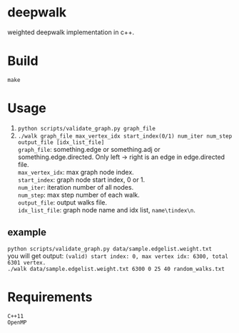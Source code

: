 # deepwalk
weighted deepwalk implementation in c++.

# Build
`make`

# Usage
1. `python scripts/validate_graph.py graph_file`    
2. `./walk graph_file max_vertex_idx start_index(0/1) num_iter num_step output_file [idx_list_file]`    
`graph_file`: something.edge or something.adj or something.edge.directed. Only left -> right is an edge in edge.directed file.      
`max_vertex_idx`: max graph node index.     
`start_index`: graph node start index, 0 or 1.  
`num_iter`: iteration number of all nodes.  
`num_step`: max step number of each walk.   
`output_file`:  output walks file.  
`idx_list_file`: graph node name and idx list, `name\tindex\n`.   

## example
`python scripts/validate_graph.py data/sample.edgelist.weight.txt`  
you will get output: `(valid) start index: 0, max vertex idx: 6300, total 6301 vertex.`   
`./walk data/sample.edgelist.weight.txt 6300 0 25 40 random_walks.txt`    

# Requirements
`C++11`  
`OpenMP`    
